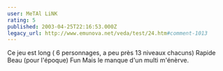 ```yaml
---
user: MeTAl LiNK
rating: 5
published: 2003-04-25T22:16:53.000Z
legacy_url: http://www.emunova.net/veda/test/24.htm#comment-1013
---
```

Ce jeu est long ( 6 personnages, a peu près 13 niveaux chacuns)
Rapide
Beau (pour l'époque)
Fun
Mais le manque d'un multi m'énèrve.